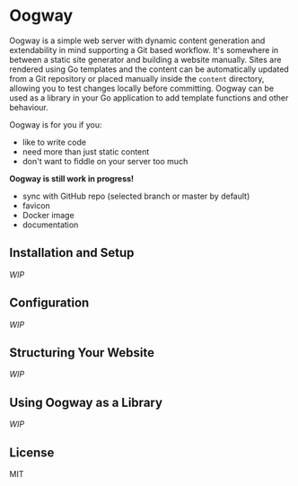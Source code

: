 # Oogway

Oogway is a simple web server with dynamic content generation and extendability in mind supporting a Git based workflow. It's somewhere in between a static site generator and building a website manually. Sites are rendered using Go templates and the content can be automatically updated from a Git repository or placed manually inside the `content` directory, allowing you to test changes locally before committing. Oogway can be used as a library in your Go application to add template functions and other behaviour.

Oogway is for you if you:

* like to write code
* need more than just static content
* don't want to fiddle on your server too much

**Oogway is still work in progress!**

* sync with GitHub repo (selected branch or master by default)
* favicon
* Docker image
* documentation

## Installation and Setup

*WIP*

## Configuration

*WIP*

## Structuring Your Website

*WIP*

## Using Oogway as a Library

*WIP*

## License

MIT
